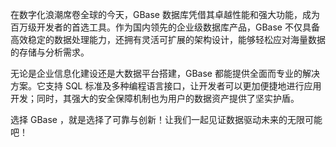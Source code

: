 在数字化浪潮席卷全球的今天，GBase 数据库凭借其卓越性能和强大功能，成为百万级开发者的首选工具。作为国内领先的企业级数据库产品，GBase 不仅具备高效稳定的数据处理能力，还拥有灵活可扩展的架构设计，能够轻松应对海量数据的存储与分析需求。

无论是企业信息化建设还是大数据平台搭建，GBase 都能提供全面而专业的解决方案。它支持 SQL 标准及多种编程语言接口，让开发者可以更加便捷地进行应用开发；同时，其强大的安全保障机制也为用户的数据资产提供了坚实护盾。

选择 GBase ，就是选择了可靠与创新！让我们一起见证数据驱动未来的无限可能吧！